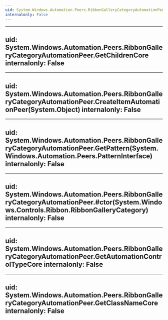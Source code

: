 ```yaml
---
uid: System.Windows.Automation.Peers.RibbonGalleryCategoryAutomationPeer
internalonly: False
---
```


---
uid: System.Windows.Automation.Peers.RibbonGalleryCategoryAutomationPeer.GetChildrenCore
internalonly: False
---

---
uid: System.Windows.Automation.Peers.RibbonGalleryCategoryAutomationPeer.CreateItemAutomationPeer(System.Object)
internalonly: False
---

---
uid: System.Windows.Automation.Peers.RibbonGalleryCategoryAutomationPeer.GetPattern(System.Windows.Automation.Peers.PatternInterface)
internalonly: False
---

---
uid: System.Windows.Automation.Peers.RibbonGalleryCategoryAutomationPeer.#ctor(System.Windows.Controls.Ribbon.RibbonGalleryCategory)
internalonly: False
---

---
uid: System.Windows.Automation.Peers.RibbonGalleryCategoryAutomationPeer.GetAutomationControlTypeCore
internalonly: False
---

---
uid: System.Windows.Automation.Peers.RibbonGalleryCategoryAutomationPeer.GetClassNameCore
internalonly: False
---
